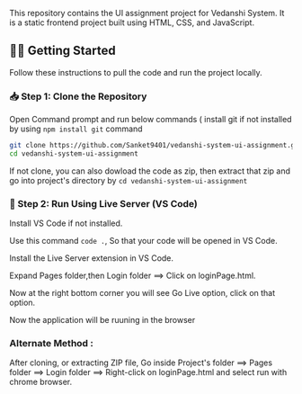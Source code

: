 This repository contains the UI assignment project for Vedanshi System. It is a static frontend project built using HTML, CSS, and JavaScript.

## 🧑‍💻 Getting Started

Follow these instructions to pull the code and run the project locally.

### 📥 Step 1: Clone the Repository

Open Command prompt and run below commands ( install git if not installed by using ```npm install git``` command

```bash
git clone https://github.com/Sanket9401/vedanshi-system-ui-assignment.git
cd vedanshi-system-ui-assignment
```

If not clone, you can also dowload the code as zip, then extract that zip and go into project's directory by
```cd vedanshi-system-ui-assignment```

### 🚀 Step 2: Run Using Live Server (VS Code)

Install VS Code if not installed.

Use this command ```code .```, So that your code will be opened in VS Code.

Install the Live Server extension in VS Code.

Expand Pages folder,then Login folder ==> Click on loginPage.html.

Now at the right bottom corner you will see Go Live option, click on that option.

Now the application will be ruuning in the browser

### Alternate Method :

After cloning, or extracting ZIP file, Go inside Project's folder ==> Pages folder ==> Login folder ==> Right-click on loginPage.html and select run with chrome browser.





